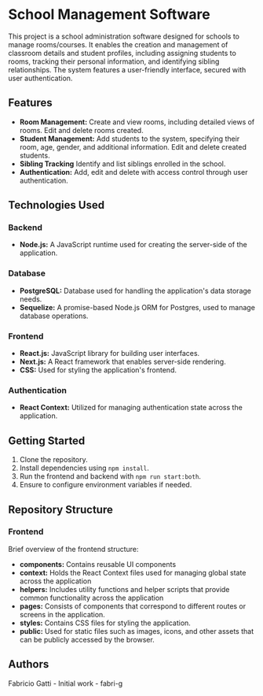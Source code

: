 # School Management Software

This project is a school administration software designed for schools to manage rooms/courses. It enables the creation and management of classroom details and student profiles, including assigning students to rooms, tracking their personal information, and identifying sibling relationships. The system features a user-friendly interface, secured with user authentication.

## Features

- **Room Management:** Create and view rooms, including detailed views of rooms. Edit and delete rooms created.
- **Student Management:** Add students to the system, specifying their room, age, gender, and additional information. Edit and delete created students. 
- **Sibling Tracking** Identify and list siblings enrolled in the school.
- **Authentication:** Add, edit and delete with access control through user authentication.

## Technologies Used
### Backend
- **Node.js:** A JavaScript runtime used for creating the server-side of the application.
### Database
- **PostgreSQL:** Database used for handling the application's data storage needs.
- **Sequelize:** A promise-based Node.js ORM for Postgres,  used to manage database operations.
### Frontend
- **React.js:** JavaScript library for building user interfaces.
- **Next.js:** A React framework that enables server-side rendering.
- **CSS:** Used for styling the application's frontend.
### Authentication
- **React Context:** Utilized for managing authentication state across the application.

## Getting Started
1. Clone the repository.
2. Install dependencies using ```npm install```.
3. Run the frontend and backend with ```npm run start:both```.
4. Ensure to configure environment variables if needed.


## Repository Structure
### Frontend
Brief overview of the frontend structure:
- **components:** Contains reusable UI components
- **context:** Holds the React Context files used for managing global state across the application
- **helpers:** Includes utility functions and helper scripts that provide common functionality across the application
- **pages:** Consists of components that correspond to different routes or screens in the application. 
- **styles:** Contains CSS files for styling the application.
- **public:** Used for static files such as images, icons, and other assets that can be publicly accessed by the browser.

## Authors
Fabricio Gatti - Initial work - fabri-g


